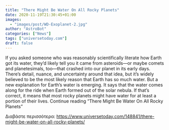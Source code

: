 ```yaml
---
title: "There Might Be Water On All Rocky Planets"
date: 2020-11-19T21:30:45+01:00
images:
  - "images/post/WD-Exoplanet-2.jpg"
author: "AstroBot"
categories: ["News"]
tags: ["universetoday.com"]
draft: false
---
```


If you asked someone who was reasonably scientifically literate how Earth got its water, they’d likely tell you it came from asteroids—or maybe comets and planetesimals, too—that crashed into our planet in its early days. There’s detail, nuance, and uncertainty around that idea, but it’s widely believed to be the most likely reason that Earth has so much water.  But a new explanation for Earth’s water is emerging. It says that the water comes along for the ride when Earth formed out of the solar nebula. If that’s correct, it means that most rocky planets might have water for at least a portion of their lives. Continue reading “There Might Be Water On All Rocky Planets” 

Διαβάστε περισσότερα: https://www.universetoday.com/148841/there-might-be-water-on-all-rocky-planets/
